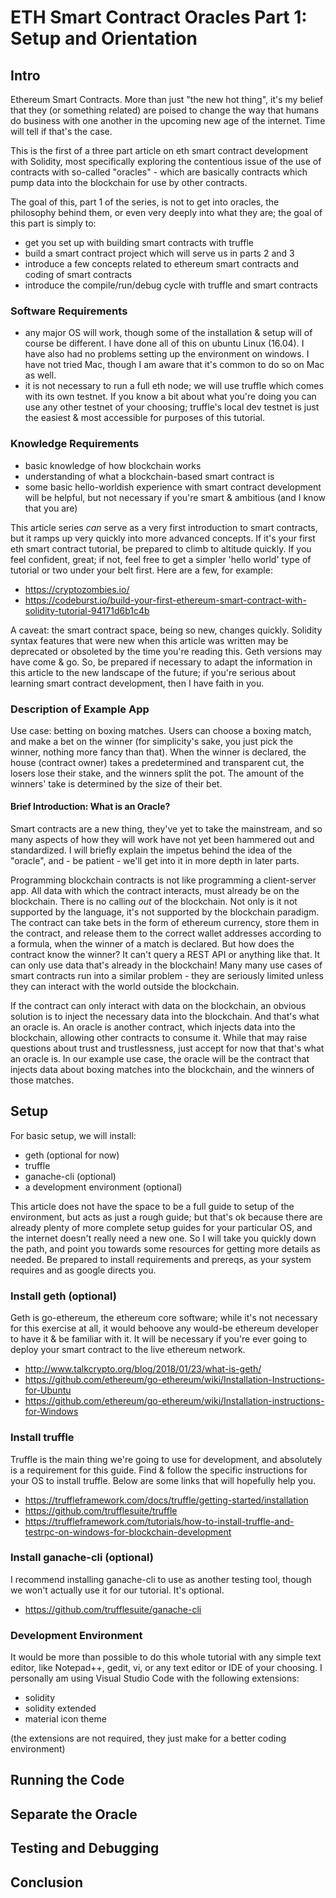 # ETH Smart Contract Oracles Part 1: Setup and Orientation 

## Intro 

Ethereum Smart Contracts. More than just "the new hot thing", it's my belief that they (or something related) are poised to change the way that humans do business with one another in the upcoming new age of the internet. Time will tell if that's the case. 

This is the first of a three part article on eth smart contract development with Solidity, most specifically exploring the contentious issue of the use of contracts with so-called "oracles" - which are basically contracts which pump data into the blockchain for use by other contracts. 

The goal of this, part 1 of the series, is not to get into oracles, the philosophy behind them, or even very deeply into what they are; the goal of this part is simply to: 
- get you set up with building smart contracts with truffle 
- build a smart contract project which will serve us in parts 2 and 3
- introduce a few concepts related to ethereum smart contracts and coding of smart contracts 
- introduce the compile/run/debug cycle with truffle and smart contracts 


### Software Requirements 
- any major OS will work, though some of the installation & setup will of course be different. I have done all of this on ubuntu Linux (16.04). I have also had no problems setting up the environment on windows. I have not tried Mac, though I am aware that it's common to do so on Mac as well. 
- it is not necessary to run a full eth node; we will use truffle which comes with its own testnet. If you know a bit about what you're doing you can use any other testnet of your choosing; truffle's local dev testnet is just the easiest & most accessible for purposes of this tutorial. 

### Knowledge Requirements 
- basic knowledge of how blockchain works 
- understanding of what a blockchain-based smart contract is 
- some basic hello-worldish experience with smart contract development will be helpful, but not necessary if you're smart & ambitious (and I know that you are) 

This article series *can* serve as a very first introduction to smart contracts, but it ramps up very quickly into more advanced concepts. If it's your first eth smart contract tutorial, be prepared to climb to altitude quickly. If you feel confident, great; if not, feel free to get a simpler 'hello world' type of tutorial or two under your belt first. Here are a few, for example: 

- https://cryptozombies.io/
- https://codeburst.io/build-your-first-ethereum-smart-contract-with-solidity-tutorial-94171d6b1c4b

A caveat: the smart contract space, being so new, changes quickly. Solidity syntax features that were new when this article was written may be deprecated or obsoleted by the time you're reading this. Geth versions may have come & go. So, be prepared if necessary to adapt the information in this article to the new landscape of the future; if you're serious about learning smart contract development, then I have faith in you. 


### Description of Example App

Use case: betting on boxing matches. Users can choose a boxing match, and make a bet on the winner (for simplicity's sake, you just pick the winner, nothing more fancy than that). When the winner is declared, the house (contract owner) takes a predetermined and transparent cut, the losers lose their stake, and the winners split the pot. The amount of the winners' take is determined by the size of their bet. 

#### Brief Introduction: What is an Oracle?

Smart contracts are a new thing, they've yet to take the mainstream, and so many aspects of how they will work have not yet been hammered out and standardized. I will briefly explain the impetus behind the idea of the "oracle", and - be patient - we'll get into it in more depth in later parts. 

Programming blockchain contracts is not like programming a client-server app. All data with which the contract interacts, must already be on the blockchain. There is no calling *out* of the blockchain. Not only is it not supported by the language, it's not supported by the blockchain paradigm. The contract can take bets in the form of ethereum currency, store them in the contract, and release them to the correct wallet addresses according to a formula, when the winner of a match is declared. But how does the contract know the winner? It can't query a REST API or anything like that. It can only use data that's already in the blockchain! Many many use cases of smart contracts run into a similar problem - they are seriously limited unless they can interact with the world outside the blockchain. 

If the contract can only interact with data on the blockchain, an obvious solution is to inject the necessary data into the blockchain. And that's what an oracle is. An oracle is another contract, which injects data into the blockchain, allowing other contracts to consume it. While that may raise questions about trust and trustlessness, just accept for now that that's what an oracle is. In our example use case, the oracle will be the contract that injects data about boxing matches into the blockchain, and the winners of those matches. 

## Setup 

For basic setup, we will install: 
- geth (optional for now)
- truffle 
- ganache-cli (optional)
- a development environment (optional) 

This article does not have the space to be a full guide to setup of the environment, but acts as just a rough guide; but that's ok because there are already plenty of more complete setup guides for your particular OS, and the internet doesn't really need a new one. So I will take you quickly down the path, and point you towards some resources for getting more details as needed. Be prepared to install requirements and prereqs, as your system requires and as google directs you. 

### Install geth (optional) 
Geth is go-ethereum, the ethereum core software; while it's not necessary for this exercise at all, it would behoove any would-be ethereum developer to have it & be familiar with it. It will be necessary if you're ever going to deploy your smart contract to the live ethereum network. 
- http://www.talkcrypto.org/blog/2018/01/23/what-is-geth/
- https://github.com/ethereum/go-ethereum/wiki/Installation-Instructions-for-Ubuntu
- https://github.com/ethereum/go-ethereum/wiki/Installation-instructions-for-Windows

### Install truffle 
Truffle is the main thing we're going to use for development, and absolutely is a requirement for this guide. Find & follow the specific instructions for your OS to install truffle. Below are some links that will hopefully help you. 
- https://truffleframework.com/docs/truffle/getting-started/installation
- https://github.com/trufflesuite/truffle
- https://truffleframework.com/tutorials/how-to-install-truffle-and-testrpc-on-windows-for-blockchain-development

### Install ganache-cli (optional) 
I recommend installing ganache-cli to use as another testing tool, though we won't actually use it for our tutorial. It's optional. 
- https://github.com/trufflesuite/ganache-cli

### Development Environment 
It would be more than possible to do this whole tutorial with any simple text editor, like Notepad++, gedit, vi, or any text editor or IDE of your choosing. I personally am using Visual Studio Code with the following extensions: 
- solidity
- solidity extended 
- material icon theme 

(the extensions are not required, they just make for a better coding environment) 

## Running the Code 


## Separate the Oracle 


## Testing and Debugging 


## Conclusion 
